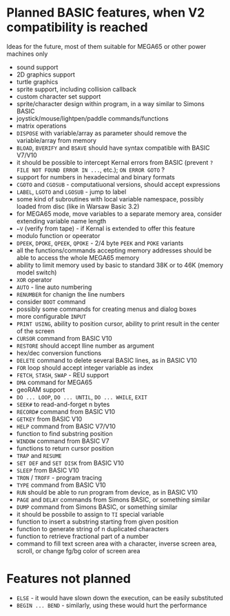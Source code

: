 
# Planned BASIC features, when V2 compatibility is reached

Ideas for the future, most of them suitable for MEGA65 or other power machines only

* sound support
* 2D graphics support
* turtle graphics
* sprite support, including collision callback
* custom character set support
* sprite/character design within program, in a way similar to Simons BASIC
* joystick/mouse/lightpen/paddle commands/functions
* matrix operations
* `DISPOSE` with variable/array as parameter should remove the variable/array from memory
* `BLOAD`, `BVERIFY` and `BSAVE` should have syntax compatible with BASIC V7/V10
* it should be possible to intercept Kernal errors from BASIC (prevent `?FILE NOT FOUND ERROR IN ...`, etc.); `ON ERROR GOTO` ?
* support for numbers in hexadecimal and binary formats
* `CGOTO` and `CGOSUB` - computatiuonal versions, should accept expressions
* `LABEL`, `LGOTO` and `LGOSUB` - jump to label
* some kind of subroutines with local variable namespace, possibly loaded from disc (like in Warsaw Basic 3.2)
* for MEGA65 mode, move variables to a separate memory area, consider extending variable name length
* `←V` (verify from tape) - if Kernal is extended to offer this feature
* modulo function or opeerator
* `DPEEK`, `DPOKE`, `QPEEK`, `QPOKE` - 2/4 byte `PEEK` and `POKE` variants
* all the functions/commands accepting memory addresses should be able to access the whole MEGA65 memory
* ability to limit memory used by basic to standard 38K or to 46K (memory model switch)
* `XOR` operator
* `AUTO` - line auto numbering
* `RENUMBER` for chanign the line numbers
* consider `BOOT` command
* possibly some commands for creating menus and dialog boxes
* more configurable `INPUT`
* `PRINT USING`, ability to position cursor, ability to print result in the center of the screen
* `CURSOR` command from BASIC V10
* `RESTORE` should accept lline number as argument
* hex/dec conversion functions
* `DELETE` command to delete several BASIC lines, as in BASIC V10
* `FOR` loop should accept integer variable as index
* `FETCH`, `STASH`, `SWAP` - REU support
* `DMA` command for MEGA65
* geoRAM support
* `DO ... LOOP`, `DO ... UNTIL`, `DO ... WHILE`, `EXIT`
* `SEEK#` to read-and-forget n bytes
* `RECORD#` command from BASIC V10
* `GETKEY` from BASIC V10
* `HELP` command from BASIC V7/V10
* function to find substring position
* `WINDOW` command from BASIC V7
* functions to return cursor position
* `TRAP` and `RESUME`
* `SET DEF` and `SET DISK` from BASIC V10
* `SLEEP` from BASIC V10
* `TRON` / `TROFF` - program tracing
* `TYPE` command from BASIC V10
* `RUN` should be able to run program from device, as in BASIC V10
* `PAGE` and `DELAY` commands from Simons BASIC, or something similar
* `DUMP` command from Simons BASIC, or something similar
* it should be possbile to assign to `TI` special variable 
* function to insert a substring starting from given position
* function to generate string of n duplicated characters
* function to retrieve fractional part of a number
* command to fill text screen area with a character, inverse screen area, scroll, or change fg/bg color of screen area

# Features not planned

* `ELSE` - it would have slown down the execution, can be easily substituted
* `BEGIN ... BEND` - similarly, using these would hurt the performance
